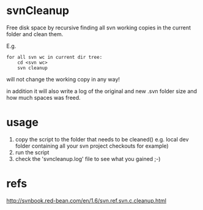 # svnCleanup

Free disk space by recursive finding all svn working copies in the current folder and clean them.

E.g.
```
for all svn wc in current dir tree:
    cd <svn wc>
    svn cleanup
```
will not change the working copy in any way!

in addition it will also write a log of the original and new .svn folder size and how much spaces was freed.

# usage

1) copy the script to the folder that needs to be cleaned() e.g. local dev folder containing all your svn project checkouts for example)
1) run the script
1) check the 'svncleanup.log' file to see what you gained ;-)


# refs
http://svnbook.red-bean.com/en/1.6/svn.ref.svn.c.cleanup.html